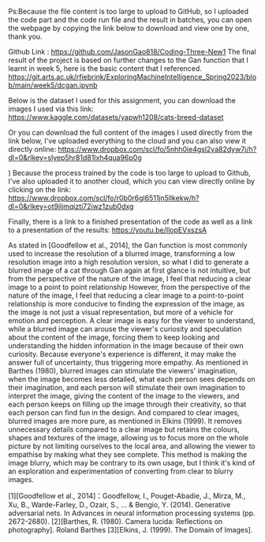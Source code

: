 Ps:Because the file content is too large to upload to GitHub, so I uploaded the code part and the code run file and the result in batches, you can open the webpage by copying the link below to download and view one by one, thank you.

Github Link : https://github.com/JasonGao818/Coding-Three-New1
The final result of the project is based on further changes to the Gan function that I learnt in week 5, here is the basic content that I referenced.
https://git.arts.ac.uk/rfiebrink/ExploringMachineIntelligence_Spring2023/blob/main/week5/dcgan.ipynb

Below is the dataset I used for this assignment, you can download the images I used via this link:
https://www.kaggle.com/datasets/yapwh1208/cats-breed-dataset

Or you can download the full content of the images I used directly from the link below, I've uploaded everything to the cloud and you can also view it directly online:
https://www.dropbox.com/scl/fo/5nhh0ie4gsl2ya82dyw7j/h?dl=0&rlkey=slyep5hr81d81lxh4qua96p0g

) Because the process trained by the code is too large to upload to Github, I've also uploaded it to another cloud, which you can view directly online by clicking on the link:
https://www.dropbox.com/scl/fo/r0b0r6gl6511jn5llkekw/h?dl=0&rlkey=ot9iljmqizti72iwz1zub0dxg

Finally, there is a link to a finished presentation of the code as well as a link to a presentation of the results: https://youtu.be/IlopEVxszsA

As stated in [Goodfellow et al., 2014], the Gan function is most commonly used to increase the resolution of a blurred image, transforming a low resolution image into a high resolution version, so what I did to generate a blurred image of a cat through Gan again at first glance is not intuitive, but from the perspective of the nature of the image, I feel that reducing a clear image to a point to point relationship However, from the perspective of the nature of the image, I feel that reducing a clear image to a point-to-point relationship is more conducive to finding the expression of the image, as the image is not just a visual representation, but more of a vehicle for emotion and perception. A clear image is easy for the viewer to understand, while a blurred image can arouse the viewer's curiosity and speculation about the content of the image, forcing them to keep looking and understanding the hidden information in the image because of their own curiosity. Because everyone's experience is different, it may make the answer full of uncertainty, thus triggering more empathy.
As mentioned in Barthes (1980), blurred images can stimulate the viewers' imagination, when the image becomes less detailed, what each person sees depends on their imagination, and each person will stimulate their own imagination to interpret the image, giving the content of the image to the viewers, and each person keeps on filling up the image through their creativity, so that each person can find fun in the design.
And compared to clear images, blurred images are more pure, as mentioned in Elkins (1999). It removes unnecessary details compared to a clear image but retains the colours, shapes and textures of the image, allowing us to focus more on the whole picture by not limiting ourselves to the local area, and allowing the viewer to empathise by making what they see complete.
This method is making the image blurry, which may be contrary to its own usage, but I think it's kind of an exploration and experimentation of converting from clear to blurry images.

[1][Goodfellow et al., 2014]：Goodfellow, I., Pouget-Abadie, J., Mirza, M., Xu, B., Warde-Farley, D., Ozair, S., ... & Bengio, Y. (2014). Generative adversarial nets. In Advances in neural information processing systems (pp. 2672-2680).
[2][Barthes, R. (1980). Camera lucida: Reflections on photography]. Roland Barthes
[3][Elkins, J. (1999). The Domain of Images]. 
